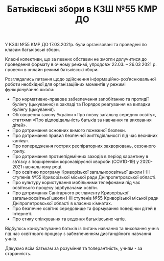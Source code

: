 ﻿---
title: Батьківські збори в КЗШ №55 КМР ДО
---

У КЗШ №55 КМР ДО 17.03.2021р. були організовані та проведені по класам батьківські збори.

Класні колективи, що за певних обставин не змогли долучитися до проведення формату в очному режимі, упродовж 22.03. – 26.03 2021 р. провели в онлайн режимі батьківські збори.

Розглядались питання щодо здійснення інформаційно-роз’яснювальної роботи необхідної для організаційних моментів у режимі функціонування школи:

- Про нормативно-правове забезпечення запобіганню та протидії булінгу (цькуванню) в закладі та Порядок реагування на випадки булінгу (цькування).
- Обговорення закону України «Про повну загальну середню освіту», статтями «Про відповідальність батьків за навчання та виховання дітей».
- Про дотримання основних вимого пожежної безпеки.
- Про дотримання правил безпечної життєдіяльності під час весняних канікул.
- Про попередження гострих респіраторних захворювань, сезонного грипу.
- Про дотримання протиепідемічних заходів в період карантину в зв’язку з поширенням коронавірусної хвороби (COV1D-19) у 2020-2021 навчальному році.
- Про освітню програму Криворізької загальноосвітньої школи І-ІІІ ступенів №55 Криворізької міської ради Дніпропетровської області.
- Про культуру користування мобільними телефонами під час освітнього процесу здобувачами освіти.
- Про дотримання Санітарного регламенту Криворізької загальноосвітньої школи І-ІІІ ступенів №55 Криворізької міської ради Дніпропетровської області в класних кімнатах.
- Про безпечне освітнє середовище та формування поведінки дітей в Інтернеті.
- Про етику спілкування та ведення батьківських чатів.

Відбулось консультування батьків із питань навчання та виховання учнів під час освітнього процесу з забезпеченням дистанційного навчання учнів.

Дякуємо всім батькам за розуміння та толерантність, учням - за старанність.

<slideshow />
